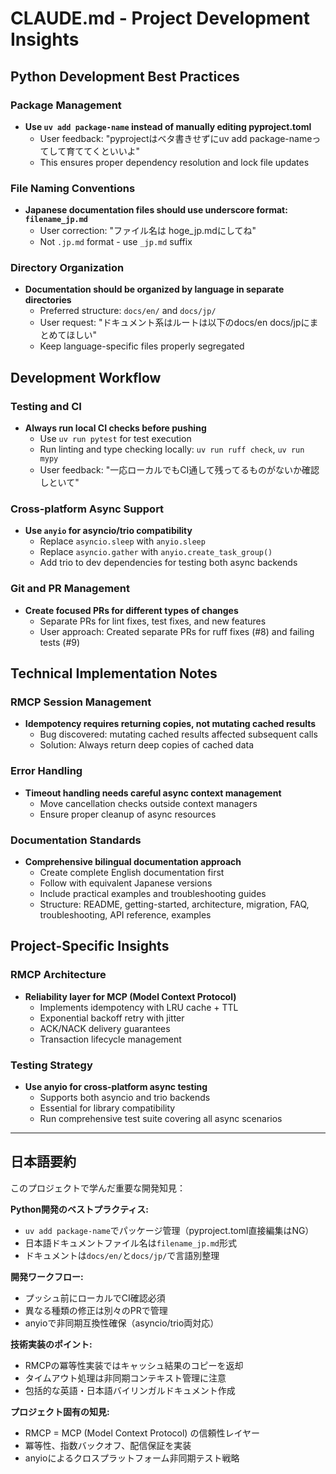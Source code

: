 # CLAUDE.md - Project Development Insights

## Python Development Best Practices

### Package Management
- **Use `uv add package-name` instead of manually editing pyproject.toml**
  - User feedback: "pyprojectはベタ書きせずにuv add package-nameってして育ててくといいよ"
  - This ensures proper dependency resolution and lock file updates

### File Naming Conventions
- **Japanese documentation files should use underscore format: `filename_jp.md`**
  - User correction: "ファイル名は hoge_jp.mdにしてね"
  - Not `.jp.md` format - use `_jp.md` suffix

### Directory Organization
- **Documentation should be organized by language in separate directories**
  - Preferred structure: `docs/en/` and `docs/jp/`
  - User request: "ドキュメント系はルートは以下のdocs/en docs/jpにまとめてほしい"
  - Keep language-specific files properly segregated

## Development Workflow

### Testing and CI
- **Always run local CI checks before pushing**
  - Use `uv run pytest` for test execution
  - Run linting and type checking locally: `uv run ruff check`, `uv run mypy`
  - User feedback: "一応ローカルでもCI通して残ってるものがないか確認しといて"

### Cross-platform Async Support
- **Use `anyio` for asyncio/trio compatibility**
  - Replace `asyncio.sleep` with `anyio.sleep`
  - Replace `asyncio.gather` with `anyio.create_task_group()`
  - Add trio to dev dependencies for testing both async backends

### Git and PR Management
- **Create focused PRs for different types of changes**
  - Separate PRs for lint fixes, test fixes, and new features
  - User approach: Created separate PRs for ruff fixes (#8) and failing tests (#9)

## Technical Implementation Notes

### RMCP Session Management
- **Idempotency requires returning copies, not mutating cached results**
  - Bug discovered: mutating cached results affected subsequent calls
  - Solution: Always return deep copies of cached data

### Error Handling
- **Timeout handling needs careful async context management**
  - Move cancellation checks outside context managers
  - Ensure proper cleanup of async resources

### Documentation Standards
- **Comprehensive bilingual documentation approach**
  - Create complete English documentation first
  - Follow with equivalent Japanese versions
  - Include practical examples and troubleshooting guides
  - Structure: README, getting-started, architecture, migration, FAQ, troubleshooting, API reference, examples

## Project-Specific Insights

### RMCP Architecture
- **Reliability layer for MCP (Model Context Protocol)**
  - Implements idempotency with LRU cache + TTL
  - Exponential backoff retry with jitter
  - ACK/NACK delivery guarantees
  - Transaction lifecycle management

### Testing Strategy
- **Use anyio for cross-platform async testing**
  - Supports both asyncio and trio backends
  - Essential for library compatibility
  - Run comprehensive test suite covering all async scenarios

---

## 日本語要約

このプロジェクトで学んだ重要な開発知見：

**Python開発のベストプラクティス:**
- `uv add package-name`でパッケージ管理（pyproject.toml直接編集はNG）
- 日本語ドキュメントファイル名は`filename_jp.md`形式
- ドキュメントは`docs/en/`と`docs/jp/`で言語別整理

**開発ワークフロー:**
- プッシュ前にローカルでCI確認必須
- 異なる種類の修正は別々のPRで管理
- anyioで非同期互換性確保（asyncio/trio両対応）

**技術実装のポイント:**
- RMCPの冪等性実装ではキャッシュ結果のコピーを返却
- タイムアウト処理は非同期コンテキスト管理に注意
- 包括的な英語・日本語バイリンガルドキュメント作成

**プロジェクト固有の知見:**
- RMCP = MCP (Model Context Protocol) の信頼性レイヤー
- 冪等性、指数バックオフ、配信保証を実装
- anyioによるクロスプラットフォーム非同期テスト戦略